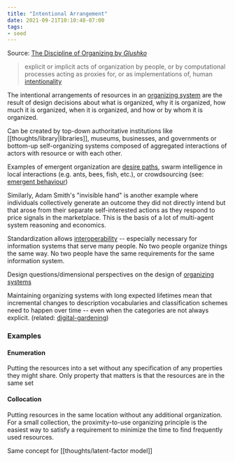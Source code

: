 ```yaml
---
title: "Intentional Arrangement"
date: 2021-09-21T10:10:48-07:00
tags:
- seed
---
```


Source: [The Discipline of Organizing by *Glushko*](https://berkeley.pressbooks.pub/tdo4p/chapter/the-concept-of-intentional-arrangement/)

> explicit or implicit acts of organization by people, or by computational processes acting as proxies for, or as implementations of, human [intentionality](thoughts/intentionality.md)

The intentional arrangements of resources in an [organizing system](thoughts/organizing%20system.md) are the result of design decisions about what is organized, why it is organized, how much it is organized, when it is organized, and how or by whom it is organized.

Can be created by top-down authoritative institutions like [[thoughts/library|libraries]], museums, businesses, and governments or bottom-up self-organizing systems composed of aggregated interactions of actors with resource or with each other.

Examples of emergent organization are [desire paths](thoughts/desire%20paths.md), swarm intelligence in local interactions (e.g. ants, bees, fish, etc.), or crowdsourcing (see: [emergent behaviour](thoughts/emergent%20behaviour.md))

Similarly, Adam Smith's "invisible hand" is another example where individuals collectively generate an outcome they did not directly intend but that arose from their separate self-interested actions as they respond to price signals in the marketplace. This is the basis of a lot of multi-agent system reasoning and economics.

Standardization allows [interoperability](thoughts/interoperability.md) -- especially necessary for information systems that serve many people. No two people organize things the same way. No two people have the same requirements for the same information system.

Design questions/dimensional perspectives on the design of [organizing systems](thoughts/organizing%20system.md)

Maintaining organizing systems with long expected lifetimes mean that incremental changes to description vocabularies and classification schemes need to happen over time -- even when the categories are not always explicit. (related: [digital-gardening](posts/digital-gardening.md))

### Examples
#### Enumeration
Putting the resources into a set without any specification of any properties they might share. Only property that matters is that the resources are in the same set

#### Collocation
Putting resources in the same location without any additional organization. For a small collection, the proximity-to-use organizing principle is the easiest way to satisfy a requirement to minimize the time to find frequently used resources.

Same concept for [[thoughts/latent-factor model]]
